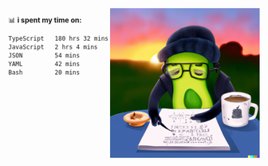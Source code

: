   <a href="https://labs.openai.com/s/SDpMzMDOjceb9FnPC9VOoBlW">
    <img align="right" alt="png" src="https://raw.githubusercontent.com/raghavan/raghavan/main/dalle_avocado.png" width="300" />
  </a>

📊 **i spent my time on:**
<!--START_SECTION:waka-->

```txt
TypeScript   180 hrs 32 mins ████████████████████████▒   97.37 %
JavaScript   2 hrs 4 mins    ▒░░░░░░░░░░░░░░░░░░░░░░░░   01.12 %
JSON         54 mins         ░░░░░░░░░░░░░░░░░░░░░░░░░   00.49 %
YAML         42 mins         ░░░░░░░░░░░░░░░░░░░░░░░░░   00.38 %
Bash         20 mins         ░░░░░░░░░░░░░░░░░░░░░░░░░   00.19 %
```

<!--END_SECTION:waka-->

